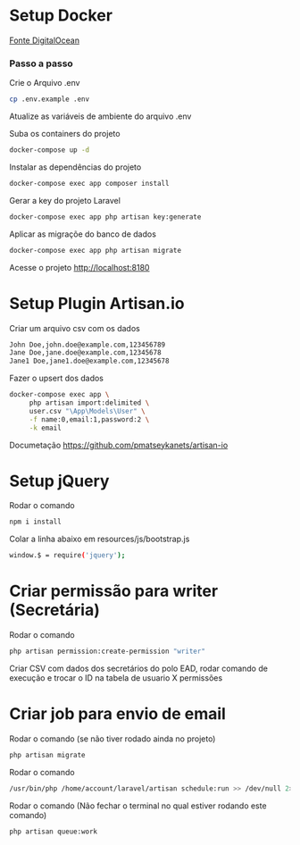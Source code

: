 
# Setup Docker 
[Fonte DigitalOcean](https://www.digitalocean.com/community/tutorials/how-to-set-up-laravel-nginx-and-mysql-with-docker-compose-on-ubuntu-20-04)

### Passo a passo



Crie o Arquivo .env
```sh
cp .env.example .env
```


Atualize as variáveis de ambiente do arquivo .env


Suba os containers do projeto
```sh
docker-compose up -d
```

Instalar as dependências do projeto
```sh
docker-compose exec app composer install
```

Gerar a key do projeto Laravel
```sh
docker-compose exec app php artisan key:generate
```

Aplicar as migraçõe do banco de dados
```sh
docker-compose exec app php artisan migrate
```


Acesse o projeto
[http://localhost:8180](http://localhost:8180)


# Setup Plugin Artisan.io

Criar um arquivo csv com os dados
```sh
John Doe,john.doe@example.com,123456789
Jane Doe,jane.doe@example.com,12345678
Jane1 Doe,jane1.doe@example.com,12345678
```

Fazer o upsert dos dados
```sh
docker-compose exec app \
     php artisan import:delimited \
     user.csv "\App\Models\User" \
     -f name:0,email:1,password:2 \
     -k email 
```

Documetação https://github.com/pmatseykanets/artisan-io


# Setup jQuery

Rodar o comando
```sh
npm i install
```

Colar a linha abaixo em resources/js/bootstrap.js
```sh
window.$ = require('jquery'); 
```


# Criar permissão para writer (Secretária)

Rodar o comando
```sh
php artisan permission:create-permission "writer"
```
Criar CSV com dados dos secretários do polo EAD, rodar comando de execução e trocar o ID na tabela de usuario X permissões



# Criar job para envio de email

Rodar o comando (se não tiver rodado ainda no projeto)
```sh
php artisan migrate
```

Rodar o comando 
```sh
/usr/bin/php /home/account/laravel/artisan schedule:run >> /dev/null 2>&1
```

Rodar o comando (Não fechar o terminal no qual estiver rodando este comando)
```sh
php artisan queue:work
```
